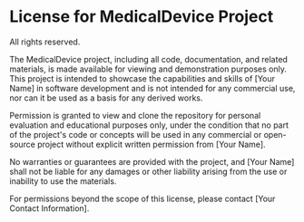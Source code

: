 # License for MedicalDevice Project

All rights reserved.

The MedicalDevice project, including all code, documentation, and related materials, is made available for viewing and demonstration purposes only. This project is intended to showcase the capabilities and skills of [Your Name] in software development and is not intended for any commercial use, nor can it be used as a basis for any derived works.

Permission is granted to view and clone the repository for personal evaluation and educational purposes only, under the condition that no part of the project's code or concepts will be used in any commercial or open-source project without explicit written permission from [Your Name].

No warranties or guarantees are provided with the project, and [Your Name] shall not be liable for any damages or other liability arising from the use or inability to use the materials.

For permissions beyond the scope of this license, please contact [Your Contact Information].

